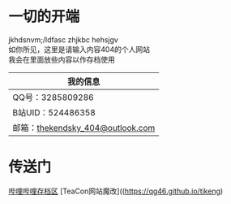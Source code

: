 # 一切的开端
jkhdsnvm;/ldfasc zhjkbc hehsjgv<br>
如你所见，这里是请输入内容404的个人网站<br>
我会在里面放些内容以作存档使用

|我的信息|
|------|
|QQ号：3285809286|
|B站UID：524486358|
|邮箱：thekendsky_404@outlook.com|

# 传送门
[哔哩哔哩存档区](https://qg46.github.io/bilibili)
[TeaCon网站魔改]((https://qg46.github.io/tikeng)
